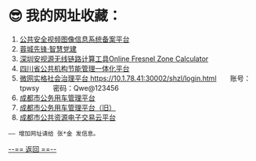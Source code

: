 # 😎 我的网址收藏：

1. <a href="https://psvs.mps.gov.cn/#/login" target="_blank" rel="noopener noreferrer">公共安全视频图像信息系统备案平台</a>
2. <a href="https://rcxf.cddyjy.com/user/login" target="_blank" rel="noopener noreferrer">蓉城先锋·智慧党建</a>
3. <a href="https://www.elongshi.com/calc" target="_blank" rel="noopener noreferrer">深圳安视源无线链路计算工具Online Fresnel Zone Calculator</a>
4. <a href="http://202.61.90.42:7777/sso/login/#/login" target="_blank" rel="noopener noreferrer">四川省公共机构节能管理一体化平台</a>
5. <a href="https://10.1.78.41:30002/shzl/login.html" target="_blank" rel="noopener noreferrer">微网实格社会治理平台 https://10.1.78.41:30002/shzl/login.html</a>　　账号：tpwsy　　密码：Qwe@123456
6. [成都市公务用车管理平台](https://datacheck.cdsgwc.cn:1443) 
7. <a href="https://www.cdsgwc.cn/#/Login" target="_blank" rel="noopener noreferrer">成都市公务用车管理平台（旧）</a> 
8. [成都市公共资源电子交易云平台](https://login.cdggzy.com/Login.aspx?ClientID=893304126d2e478e9cf6c9e5f378a4cc) 

`—— 增加网址请给 张*金 发信息。`

[--== 返回 ==--](../../redirect/redirect_tpzxwsy.html)